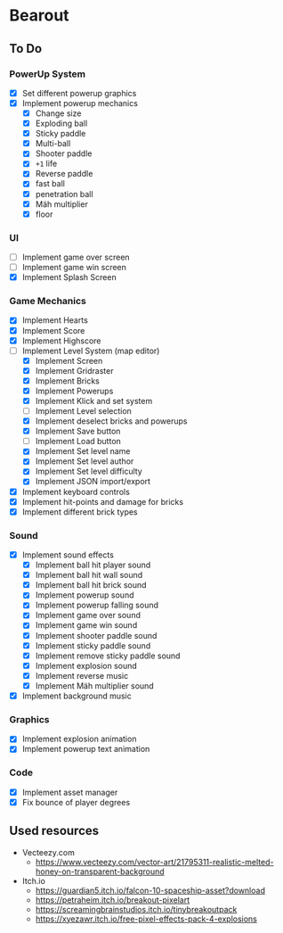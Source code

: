 # Bearout


## To Do

### PowerUp System

- [x] Set different powerup graphics
- [x] Implement powerup mechanics
    - [x] Change size
    - [x] Exploding ball
    - [x] Sticky paddle
    - [x] Multi-ball
    - [x] Shooter paddle
    - [x] `+1` life
    - [x] Reverse paddle
    - [x] fast ball
    - [x] penetration ball
    - [x] Mäh multiplier
    - [x] floor

### UI

- [ ] Implement game over screen
- [ ] Implement game win screen
- [x] Implement Splash Screen

### Game Mechanics

- [x] Implement Hearts
- [x] Implement Score
- [x] Implement Highscore
- [ ] Implement Level System (map editor)
    - [x] Implement Screen
    - [x] Implement Gridraster
    - [x] Implement Bricks
    - [x] Implement Powerups
    - [x] Implement Klick and set system
    - [ ] Implement Level selection
    - [x] Implement deselect bricks and powerups
    - [x] Implement Save button
    - [ ] Implement Load button
    - [x] Implement Set level name
    - [x] Implement Set level author
    - [x] Implement Set level difficulty
    - [x] Implement JSON import/export
- [x] Implement keyboard controls
- [x] Implement hit-points and damage for bricks
- [x] Implement different brick types

### Sound

- [x] Implement sound effects
    - [x] Implement ball hit player sound
    - [x] Implement ball hit wall sound
    - [x] Implement ball hit brick sound
    - [x] Implement powerup sound
    - [x] Implement powerup falling sound
    - [x] Implement game over sound
    - [x] Implement game win sound
    - [x] Implement shooter paddle sound
    - [x] Implement sticky paddle sound
    - [x] Implement remove sticky paddle sound
    - [x] Implement explosion sound
    - [x] Implement reverse music
    - [x] Implement Mäh multiplier sound
- [x] Implement background music

### Graphics

- [x] Implement explosion animation
- [x] Implement powerup text animation

### Code

- [x] Implement asset manager
- [x] Fix bounce of player degrees

## Used resources

- Vecteezy.com
    - https://www.vecteezy.com/vector-art/21795311-realistic-melted-honey-on-transparent-background
- Itch.io
    - https://guardian5.itch.io/falcon-10-spaceship-asset?download
    - https://petraheim.itch.io/breakout-pixelart
    - https://screamingbrainstudios.itch.io/tinybreakoutpack
    - https://xyezawr.itch.io/free-pixel-effects-pack-4-explosions
